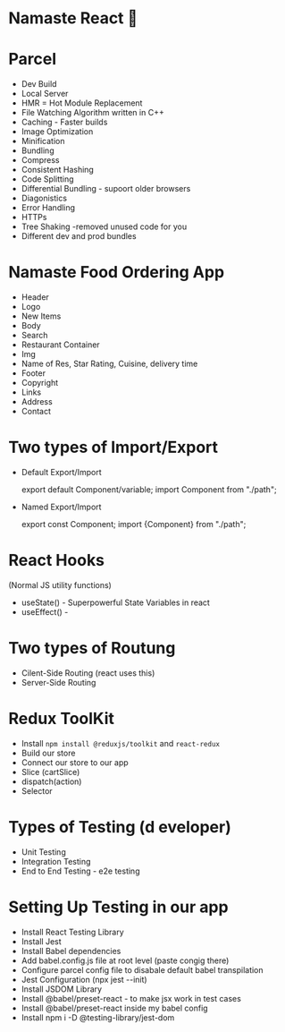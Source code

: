 # Namaste React 🚀

# Parcel

- Dev Build
- Local Server
- HMR = Hot Module Replacement
- File Watching Algorithm written in C++
- Caching - Faster builds
- Image Optimization
- Minification
- Bundling
- Compress
- Consistent Hashing
- Code Splitting
- Differential Bundling - supoort older browsers
- Diagonistics
- Error Handling
- HTTPs
- Tree Shaking -removed unused code for you
- Different dev and prod bundles

# Namaste Food Ordering App

- Header
- Logo
- New Items
- Body
- Search
- Restaurant Container
- Img
- Name of Res, Star Rating, Cuisine, delivery time
- Footer
- Copyright
- Links
- Address
- Contact

# Two types of Import/Export

- Default Export/Import

  export default Component/variable;
  import Component from "./path";

- Named Export/Import

  export const Component;
  import {Component} from "./path";

# React Hooks

(Normal JS utility functions)

- useState() - Superpowerful State Variables in react
- useEffect() -

# Two types of Routung

- Cilent-Side Routing (react uses this)
- Server-Side Routing

# Redux ToolKit

- Install `npm install @reduxjs/toolkit` and `react-redux`
- Build our store
- Connect our store to our app
- Slice (cartSlice)
- dispatch(action)
- Selector

# Types of Testing (d eveloper)

- Unit Testing
- Integration Testing
- End to End Testing - e2e testing

# Setting Up Testing in our app

- Install React Testing Library
- Install Jest
- Install Babel dependencies
- Add babel.config.js file at root level (paste congig there)
- Configure parcel config file to disabale default babel transpilation
- Jest Configuration (npx jest --init)
- Install JSDOM Library
- Install @babel/preset-react - to make jsx work in test cases
- Install @babel/preset-react inside my babel config
- Install npm i -D @testing-library/jest-dom

